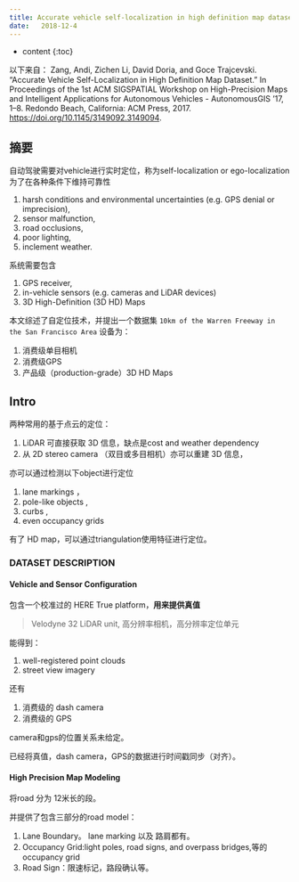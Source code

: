 ```yaml
--- 
title: Accurate vehicle self-localization in high definition map dataset
date:   2018-12-4
---
```




* content
{:toc}


以下来自：
Zang, Andi, Zichen Li, David Doria, and Goce Trajcevski. “Accurate Vehicle Self-Localization in High Definition Map Dataset.” In Proceedings of the 1st ACM SIGSPATIAL Workshop on High-Precision Maps and Intelligent Applications for Autonomous Vehicles  - AutonomousGIS ’17, 1–8. Redondo Beach, California: ACM Press, 2017. https://doi.org/10.1145/3149092.3149094.


## 摘要
自动驾驶需要对vehicle进行实时定位，称为self-localization or ego-localization
为了在各种条件下维持可靠性
1. harsh conditions and environmental uncertainties (e.g. GPS denial or imprecision),
2. sensor malfunction,
3. road occlusions,
4. poor lighting,
5. inclement weather.

系统需要包含
1. GPS receiver,
2. in-vehicle sensors (e.g. cameras and LiDAR devices)
3. 3D High-Definition (3D HD) Maps

本文综述了自定位技术，并提出一个数据集 `10km of the Warren Freeway in the San Francisco Area`
设备为：
1. 消费级单目相机
2. 消费级GPS
3. 产品级（production-grade）3D HD Maps

## Intro
两种常用的基于点云的定位：
1. LiDAR 可直接获取 3D 信息，缺点是cost and weather dependency
2. 从 2D stereo camera （双目或多目相机）亦可以重建 3D 信息，

亦可以通过检测以下object进行定位
1. lane markings ， 
2. pole-like objects , 
3. curbs , 
4. even occupancy grids

有了 HD map，可以通过triangulation使用特征进行定位。

###  DATASET DESCRIPTION
#### Vehicle and Sensor Configuration
包含一个校准过的 HERE True platform，__用来提供真值__
> Velodyne 32 LiDAR unit, 高分辨率相机，高分辨率定位单元

能得到：
1. well-registered point clouds
2. street view imagery

还有
1. 消费级的 dash camera
2. 消费级的 GPS

camera和gps的位置关系未给定。

已经将真值，dash camera，GPS的数据进行时间戳同步（对齐）。

#### High Precision Map Modeling
将road 分为 12米长的段。

并提供了包含三部分的road model：
1. Lane Boundary。 lane marking 以及 路肩都有。
2. Occupancy Grid:light poles, road signs, and overpass bridges,等的occupancy grid
3. Road Sign：限速标记，路段确认等。